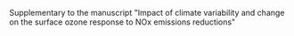 Supplementary to the manuscript "Impact of climate variability and change on the surface ozone response to NOx emissions reductions"
